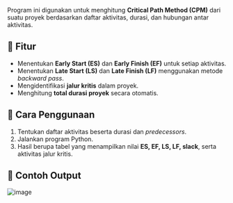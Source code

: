Program ini digunakan untuk menghitung **Critical Path Method (CPM)** dari suatu proyek berdasarkan daftar aktivitas, durasi, dan hubungan antar aktivitas.

## 📌 Fitur
- Menentukan **Early Start (ES)** dan **Early Finish (EF)** untuk setiap aktivitas.
- Menentukan **Late Start (LS)** dan **Late Finish (LF)** menggunakan metode _backward pass_.
- Mengidentifikasi **jalur kritis** dalam proyek.
- Menghitung **total durasi proyek** secara otomatis.

## 📄 Cara Penggunaan
1. Tentukan daftar aktivitas beserta durasi dan _predecessors_.
2. Jalankan program Python.
3. Hasil berupa tabel yang menampilkan nilai **ES, EF, LS, LF, slack**, serta aktivitas jalur kritis.

## 🔧 Contoh Output
![image](https://github.com/user-attachments/assets/1ea262d5-a8cf-4f13-9cef-48aaaae1fd76)
